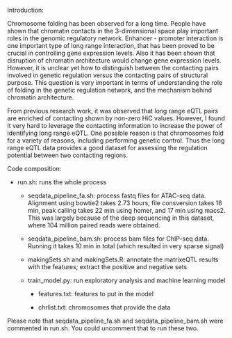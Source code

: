 Introduction:

Chromosome folding has been observed for a long time. People have shown that chromatin contacts in the 3-dimensional space play important roles in the genomic regulatory network. Enhancer - promoter interaction is one important type of long range interaction, that has been proved to be crucial in controlling gene expression levels. Also it has been shown that disruption of chromatin architecture would change gene expression levels. However, it is unclear yet how to distinguish between the contacting pairs involved in genetic regulation versus the contacting pairs of structural purpose. This question is very important in terms of understanding the role of folding in the genetic regulation network, and the mechanism behind chromatin architecture. 

From previous research work, it was observed that long range eQTL pairs are enriched of contacting shown by non-zero HiC values. However, I found it very hard to leverage the contacting information to increase the power of identifying long range eQTL. One possible reason is that chromosomes fold for a variety of reasons, including performing genetic control. Thus the long range eQTL data provides a good dataset for assessing the regulation potential between two contacting regions. 





Code composition:

  - run.sh: runs the whole process

      - seqdata_pipeline_fa.sh: process fastq files for ATAC-seq data. 
                                  Alignment using bowtie2 takes 2.73 hours, file consversion takes 16 min, 
                                peak calling takes 22 min using homer, and 17 min using macs2.
                                  This was largely because of the deep sequencing in this dataset, where 104
                                million paired reads were obtained.
 
      - seqdata_pipeline_bam.sh: process bam files for ChIP-seq data.
                                  Running it takes 10 min in total (which resulted in very sparse signal)

      - makingSets.sh and makingSets.R: annotate the matrixeQTL results with the features; extract the positive and negative sets

      - train_model.py: run exploratory analysis and machine learning model

          - features.txt: features to put in the model 

          - chrlist.txt: chromosomes that provide the data



Please note that seqdata_pipeline_fa.sh and seqdata_pipeline_bam.sh were
commented in run.sh. You could uncomment that to run these two.
